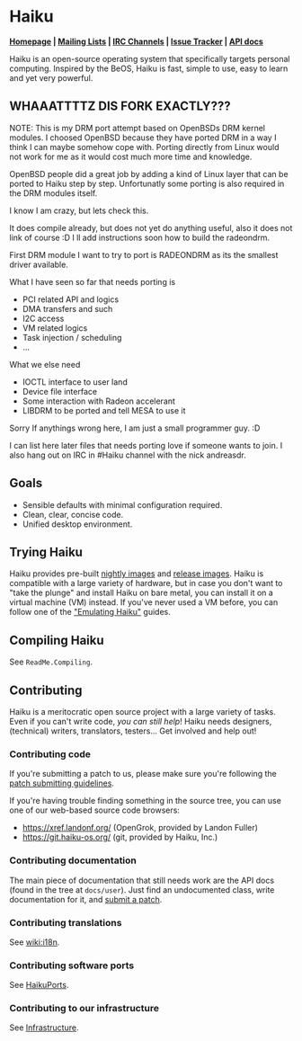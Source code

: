 Haiku
=======================
**[Homepage](https://www.haiku-os.org/)
| [Mailing Lists](https://www.haiku-os.org/community/ml)
| [IRC Channels](https://www.haiku-os.org/community/irc)
| [Issue Tracker](https://dev.haiku-os.org/)
| [API docs](https://api.haiku-os.org)**

Haiku is an open-source operating system that specifically targets personal
computing. Inspired by the BeOS, Haiku is fast, simple to use, easy to learn
and yet very powerful.

WHAAATTTTZ DIS FORK EXACTLY???
--------------------------------

NOTE: This is my DRM port attempt based on OpenBSDs DRM kernel modules.
I choosed OpenBSD because they have ported DRM in a way I think I can maybe somehow cope with.
Porting directly from Linux would not work for me as it would cost much more time and knowledge.

OpenBSD people did a great job by adding a kind of Linux layer that can be ported to Haiku step by step.
Unfortunatly some porting is also required in the DRM modules itself.

I know I am crazy, but lets check this.

It does compile already, but does not yet do anything useful, also it does not link of course :D
I ll add instructions soon how to build the radeondrm.

First DRM module I want to try to port is RADEONDRM as its the smallest driver available.

What I have seen so far that needs porting is
- PCI related API and logics
- DMA transfers and such
- I2C access
- VM related logics
- Task injection / scheduling
- ...

What we else need
- IOCTL interface to user land
- Device file interface
- Some interaction with Radeon accelerant
- LIBDRM to be ported and tell MESA to use it

Sorry If anythings wrong here, I am just a small programmer guy. :D

I can list here later files that needs porting love if someone wants to join. I also hang out on IRC in #Haiku channel with the nick andreasdr.

Goals
------------
 * Sensible defaults with minimal configuration required.
 * Clean, clear, concise code.
 * Unified desktop environment.

Trying Haiku
---------------
Haiku provides pre-built [nightly images](http://download.haiku-os.org/) and
[release images](https://www.haiku-os.org/get-haiku). Haiku is compatible
with a large variety of hardware, but in case you don't want to "take the
plunge" and install Haiku on bare metal, you can install it on a virtual
machine (VM) instead. If you've never used a VM before, you can follow one of
the ["Emulating Haiku"](https://www.haiku-os.org/guides/virtualizing/) guides.

Compiling Haiku
---------------
See `ReadMe.Compiling`.

Contributing
-------------------
Haiku is a meritocratic open source project with a large variety of tasks. Even
if you can't write code, *you can still help*! Haiku needs designers,
(technical) writers, translators, testers... Get involved and help out!

### Contributing code
If you're submitting a patch to us, please make sure you're following the
[patch submitting guidelines](https://dev.haiku-os.org/wiki/CodingGuidelines/SubmittingPatches).

If you're having trouble finding something in the source tree, you can use
one of our web-based source code browsers:

 * https://xref.landonf.org/ (OpenGrok, provided by Landon Fuller)
 * https://git.haiku-os.org/ (git, provided by Haiku, Inc.)

### Contributing documentation
The main piece of documentation that still needs work are the API docs (found
in the tree at `docs/user`). Just find an undocumented class, write
documentation for it, and [submit a patch](https://dev.haiku-os.org/wiki/CodingGuidelines/SubmittingPatches).

### Contributing translations
See [wiki:i18n](https://dev.haiku-os.org/wiki/i18n).

### Contributing software ports
See [HaikuPorts](https://github.com/haikuports/haikuports/).

### Contributing to our infrastructure
See [Infrastructure](https://github.com/haiku/infrastructure/).
